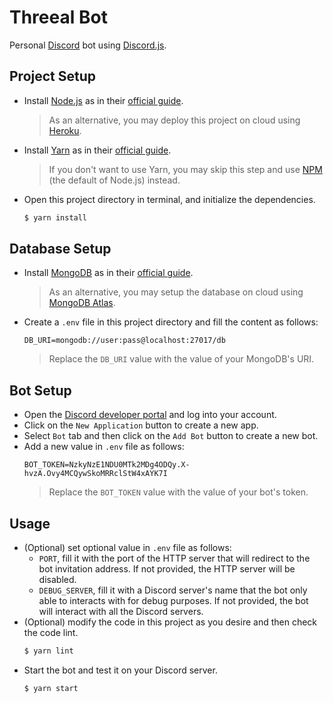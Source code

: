 # Threeal Bot

Personal [Discord](https://discord.com/) bot using [Discord.js](https://discord.js.org/#/).

## Project Setup

- Install [Node.js](https://nodejs.org/en/) as in their [official guide](https://nodejs.org/en/download/).
  > As an alternative, you may deploy this project on cloud using [Heroku](https://www.heroku.com/home).
- Install [Yarn](https://yarnpkg.com/) as in their [official guide](https://classic.yarnpkg.com/en/docs/install/).
  > If you don't want to use Yarn, you may skip this step and use [NPM](https://www.npmjs.com/) (the default of Node.js) instead.
- Open this project directory in terminal, and initialize the dependencies.
  ```bash
  $ yarn install
  ```

## Database Setup

- Install [MongoDB](https://www.mongodb.com/) as in their [official guide](https://docs.mongodb.com/manual/installation/).
  > As an alternative, you may setup the database on cloud using [MongoDB Atlas](https://www.mongodb.com/cloud/atlas).
- Create a `.env` file in this project directory and fill the content as follows:
  ```
  DB_URI=mongodb://user:pass@localhost:27017/db
  ```
  > Replace the `DB_URI` value with the value of your MongoDB's URI.

## Bot Setup

- Open the [Discord developer portal](https://discord.com/developers/applications) and log into your account.
- Click on the `New Application` button to create a new app.
- Select `Bot` tab and then click on the `Add Bot` button to create a new bot.
- Add a new value in `.env` file as follows:
  ```
  BOT_TOKEN=NzkyNzE1NDU0MTk2MDg4ODQy.X-hvzA.Ovy4MCQywSkoMRRclStW4xAYK7I
  ```
  > Replace the `BOT_TOKEN` value with the value of your bot's token.

## Usage

- (Optional) set optional value in `.env` file as follows:
  - `PORT`, fill it with the port of the HTTP server that will redirect to the bot invitation address.
    If not provided, the HTTP server will be disabled.
  - `DEBUG_SERVER`, fill it with a Discord server's name that the bot only able to interacts with for debug purposes.
    If not provided, the bot will interact with all the Discord servers.
- (Optional) modify the code in this project as you desire and then check the code lint.
  ```bash
  $ yarn lint
  ```
- Start the bot and test it on your Discord server.
  ```bash
  $ yarn start
  ```

